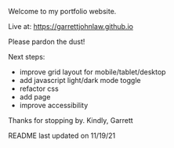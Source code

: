 Welcome to my portfolio website. 

Live at:
https://garrettjohnlaw.github.io

Please pardon the dust!

Next steps:
- improve grid layout for mobile/tablet/desktop
- add javascript light/dark mode toggle
- refactor css
- add page
- improve accessibility

Thanks for stopping by.
Kindly,
Garrett

README last updated on 11/19/21

